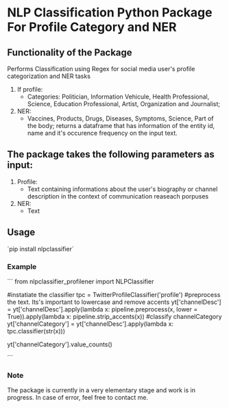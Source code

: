 # NLP Classification Python Package For Profile Category and NER

## Functionality of the Package

Performs Classification using Regex for social media user's profile categorization and NER tasks
1. If profile:
    * Categories: Politician, Information Vehicule, Health Professional, Science, Education Professional, Artist, Organization and Journalist;
2. NER: 
    * Vaccines, Products, Drugs, Diseases, Symptoms, Science, Part of the body; returns a dataframe that has information of the entity id, name and it's occurence frequency on the input text.


## The package takes the following parameters as input:

1. Profile: 
    * Text containing informations about the user's biography or channel description in the context of communication reaseach porpuses
2. NER: 
    * Text

## Usage

´pip install nlpclassifier´

### Example

´´´
from nlpclassifier_profilener import NLPClassifier

#instatiate the classifier
tpc = TwitterProfileClassifier('profile')
#preprocess the text. Its's important to lowercase and remove accents
yt['channelDesc'] = yt['channelDesc'].apply(lambda x: pipeline.preprocess(x, lower = True)).apply(lambda x: pipeline.strip_accents(x))
#classify channelCategory
yt['channelCategory'] = yt['channelDesc'].apply(lambda x: tpc.classifier(str(x)))

yt['channelCategory'].value_counts()

´´´ 
### Note
The package is currently in a very elementary stage and work is in progress.
In case of error, feel free to contact me.